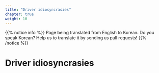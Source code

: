 ```yaml
---
title: "Driver idiosyncrasies"
chapter: true
weight: 10
---
```


{{% notice info %}}
<i class="fas fa-language"></i> Page being translated from 
English to Korean. Do you speak Korean? Help us to translate
it by sending us pull requests!
{{% /notice %}}

# Driver idiosyncrasies
